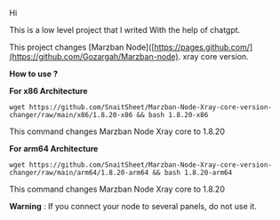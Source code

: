 Hi

This is a low level project that I writed With the help of chatgpt.

This project changes [Marzban Node]([https://pages.github.com/](https://github.com/Gozargah/Marzban-node). xray core version.

**How to use ?**

**For x86 Architecture**
```
wget https://github.com/SnaitSheet/Marzban-Node-Xray-core-version-changer/raw/main/x86/1.8.20-x86 && bash 1.8.20-x86
```
This command changes Marzban Node Xray core to 1.8.20

**For arm64 Architecture**
```
wget https://github.com/SnaitSheet/Marzban-Node-Xray-core-version-changer/raw/main/arm64/1.8.20-arm64 && bash 1.8.20-arm64
```
This command changes Marzban Node Xray core to 1.8.20


**Warning** : If you connect your node to several panels, do not use it.
